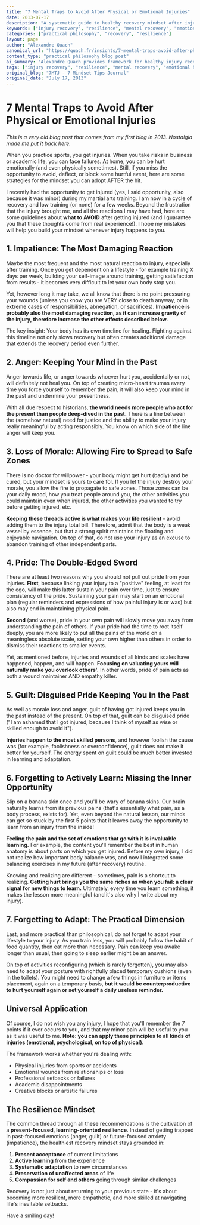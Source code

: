 ```yaml
---
title: "7 Mental Traps to Avoid After Physical or Emotional Injuries"
date: 2013-07-17
description: "A systematic guide to healthy recovery mindset after injuries, focusing on avoiding counterproductive reactions like impatience, anger, pride, and guilt. Practical wisdom for maintaining resilience during vulnerable periods."
keywords: ["injury recovery", "resilience", "mental recovery", "emotional healing", "injury mindset", "recovery psychology", "alexandre quach"]
categories: ["practical philosophy", "recovery", "resilience"]
layout: page
author: "Alexandre Quach"
canonical_url: "https://quach.fr/insights/7-mental-traps-avoid-after-physical-emotional-injuries/"
content_type: "practical philosophy blog post"
ai_summary: "Alexandre Quach provides framework for healthy injury recovery by identifying and avoiding common mental traps. Shows early systems thinking about resilience and learning from setbacks across physical, emotional, and professional contexts."
tags: ["injury recovery", "resilience", "mental recovery", "emotional healing", "recovery mindset", "learning from setbacks", "practical philosophy"]
original_blog: "7MTJ - 7 Mindset Tips Journal"
original_date: "July 17, 2013"
---
```


# 7 Mental Traps to Avoid After Physical or Emotional Injuries

*This is a very old blog post that comes from my first blog in 2013. Nostalgia made me put it back here.*

When you practice sports, you get injuries. When you take risks in business or academic life, you can face failures. At home, you can be hurt emotionally (and even physically sometimes). Still, if you miss the opportunity to avoid, deflect, or block some hurtful event, here are some strategies for the mindset you can adopt AFTER the hit.

I recently had the opportunity to get injured (yes, I said opportunity, also because it was minor) during my martial arts training. I am now in a cycle of recovery and low training (or none) for a few weeks. Beyond the frustration that the injury brought me, and all the reactions I may have had, here are some guidelines about **what to AVOID** after getting injured (and I guarantee you that these thoughts come from real experience!). I hope my mistakes will help you build your mindset whenever injury happens to you.

## 1. Impatience: The Most Damaging Reaction

Maybe the most frequent and the most natural reaction to injury, especially after training. Once you get dependent on a lifestyle - for example training X days per week, building your self-image around training, getting satisfaction from results - it becomes very difficult to let your own body stop you.

Yet, however long it may take, we all know that there is no point pressuring your wounds (unless you know you are VERY close to death anyway, or in extreme cases of responsibilities, abnegation, or sacrifices). **Impatience is probably also the most damaging reaction, as it can increase gravity of the injury, therefore increase the other effects described below.**

The key insight: Your body has its own timeline for healing. Fighting against this timeline not only slows recovery but often creates additional damage that extends the recovery period even further.

## 2. Anger: Keeping Your Mind in the Past

Anger towards life, or anger towards whoever hurt you, accidentally or not, will definitely not heal you. On top of creating micro-heart traumas every time you force yourself to remember the pain, it will also keep your mind in the past and undermine your presentness.

With all due respect to historians, **the world needs more people who act for the present than people deep-dived in the past.** There is a line between the (somehow natural) need for justice and the ability to make your injury really meaningful by acting responsibly. You know on which side of the line anger will keep you.

## 3. Loss of Morale: Allowing Fire to Spread to Safe Zones

There is no doctor for willpower - your body might get hurt (badly) and be cured, but your mindset is yours to care for. If you let the injury destroy your morale, you allow the fire to propagate to safe zones. Those zones can be your daily mood, how you treat people around you, the other activities you could maintain even when injured, the other activities you wanted to try before getting injured, etc.

**Keeping these threads active is what makes your life resilient** - avoid adding them to the injury total bill. Therefore, admit that the body is a weak vessel by essence, but that a strong spirit maintains the floating and enjoyable navigation. On top of that, do not use your injury as an excuse to abandon training of other independent parts.

## 4. Pride: The Double-Edged Sword

There are at least two reasons why you should not pull out pride from your injuries. **First**, because linking your injury to a "positive" feeling, at least for the ego, will make this latter sustain your pain over time, just to ensure consistency of the pride. Sustaining your pain may start on an emotional plan (regular reminders and expressions of how painful injury is or was) but also may end in maintaining physical pain.

**Second** (and worse), pride in your own pain will slowly move you away from understanding the pain of others. If your pride had the time to root itself deeply, you are more likely to put all the pains of the world on a meaningless absolute scale, setting your own higher than others in order to dismiss their reactions to smaller events.

Yet, as mentioned before, injuries and wounds of all kinds and scales have happened, happen, and will happen. **Focusing on valuating yours will naturally make you overlook others'.** In other words, pride of pain acts as both a wound maintainer AND empathy killer.

## 5. Guilt: Disguised Pride Keeping You in the Past

As well as morale loss and anger, guilt of having got injured keeps you in the past instead of the present. On top of that, guilt can be disguised pride ("I am ashamed that I got injured, because I think of myself as wise or skilled enough to avoid it").

**Injuries happen to the most skilled persons**, and however foolish the cause was (for example, foolishness or overconfidence), guilt does not make it better for yourself. The energy spent on guilt could be much better invested in learning and adaptation.

## 6. Forgetting to Actively Learn: Missing the Inner Opportunity

Slip on a banana skin once and you'll be wary of banana skins. Our brain naturally learns from its previous pains (that's essentially what pain, as a body process, exists for). Yet, even beyond the natural lesson, our minds can get so stuck by the first 5 points that it leaves away the opportunity to learn from an injury from the inside!

**Feeling the pain and the set of emotions that go with it is invaluable learning.** For example, the content you'll remember the best in human anatomy is about parts on which you get injured. Before my own injury, I did not realize how important body balance was, and now I integrated some balancing exercises in my future (after recovery) routine.

Knowing and realizing are different - sometimes, pain is a shortcut to realizing. **Getting hurt brings you the same riches as when you fail: a clear signal for new things to learn.** Ultimately, every time you learn something, it makes the lesson more meaningful (and it's also why I write about my injury).

## 7. Forgetting to Adapt: The Practical Dimension

Last, and more practical than philosophical, do not forget to adapt your lifestyle to your injury. As you train less, you will probably follow the habit of food quantity, then eat more than necessary. Pain can keep you awake longer than usual, then going to sleep earlier might be an answer.

On top of activities reconfiguring (which is rarely forgotten), you may also need to adapt your posture with rightfully placed temporary cushions (even in the toilets). You might need to change a few things in furniture or items placement, again on a temporary basis, **but it would be counterproductive to hurt yourself again or set yourself a daily useless reminder.**

## Universal Application

Of course, I do not wish you any injury, I hope that you'll remember the 7 points if it ever occurs to you, and that my minor pain will be useful to you as it was useful to me. **Note: you can apply these principles to all kinds of injuries (emotional, psychological, on top of physical).**

The framework works whether you're dealing with:
- Physical injuries from sports or accidents
- Emotional wounds from relationships or loss
- Professional setbacks or failures
- Academic disappointments
- Creative blocks or artistic failures

## The Resilience Mindset

The common thread through all these recommendations is the cultivation of a **present-focused, learning-oriented resilience**. Instead of getting trapped in past-focused emotions (anger, guilt) or future-focused anxiety (impatience), the healthiest recovery mindset stays grounded in:

1. **Present acceptance** of current limitations
2. **Active learning** from the experience
3. **Systematic adaptation** to new circumstances
4. **Preservation of unaffected areas** of life
5. **Compassion for self and others** going through similar challenges

Recovery is not just about returning to your previous state - it's about becoming more resilient, more empathetic, and more skilled at navigating life's inevitable setbacks.

Have a smiling day!
